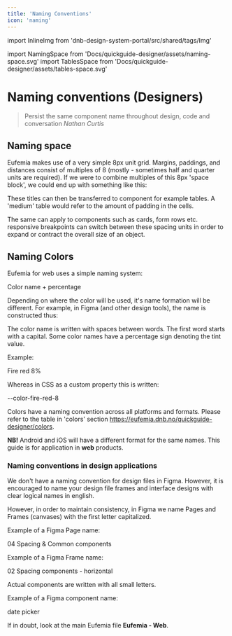 ```yaml
---
title: 'Naming Conventions'
icon: 'naming'
---
```


import InlineImg from 'dnb-design-system-portal/src/shared/tags/Img'

import NamingSpace from 'Docs/quickguide-designer/assets/naming-space.svg'
import TablesSpace from 'Docs/quickguide-designer/assets/tables-space.svg'

# Naming conventions (Designers)

> Persist the same component name throughout design, code and conversation <cite>Nathan Curtis</cite>

## Naming space

Eufemia makes use of a very simple 8px unit grid. Margins, paddings, and distances consist of multiples of 8 (mostly - sometimes half and quarter units are required). If we were to combine multiples of this 8px 'space block', we could end up with something like this:

<InlineImg src={NamingSpace} caption="Naming space units" alt="Naming space units" />

These titles can then be transferred to component for example tables. A 'medium' table would refer to the amount of padding in the cells.

<InlineImg src={TablesSpace} caption="Applying space to tables" alt="Applying space to tables" />

The same can apply to components such as cards, form rows etc. responsive breakpoints can switch between these spacing units in order to expand or contract the overall size of an object.

## Naming Colors

Eufemia for web uses a simple naming system:

<div class="typography-box">
Color name + percentage
</div>

Depending on where the color will be used, it's name formation will be different. For example, in Figma (and other design tools), the name is constructed thus:

The color name is written with spaces between words. The first word starts with a capital. Some color names have a percentage sign denoting the tint value.

Example:

<div class="typography-box">
Fire red 8%
</div>

Whereas in CSS as a custom property this is written:

<div class="typography-box">
--color-fire-red-8
</div>

Colors have a naming convention across all platforms and formats. Please refer to the table in 'colors' section https://eufemia.dnb.no/quickguide-designer/colors.

**NB!** Android and iOS will have a different format for the same names. This guide is for application in **web** products.

### Naming conventions in design applications

We don't have a naming convention for design files in Figma. However, it is encouraged to name your design file frames and interface designs with clear logical names in english.

However, in order to maintain consistency, in Figma we name Pages and Frames (canvases) with the first letter capitalized.

Example of a Figma Page name:

<div class="typography-box">
04 Spacing & Common components
</div>

Example of a Figma Frame name:

<div class="typography-box">
02 Spacing components - horizontal
</div>

Actual components are written with all small letters.

Example of a Figma component name:

<div class="typography-box">
date picker
</div>

If in doubt, look at the main Eufemia file **Eufemia - Web**.

